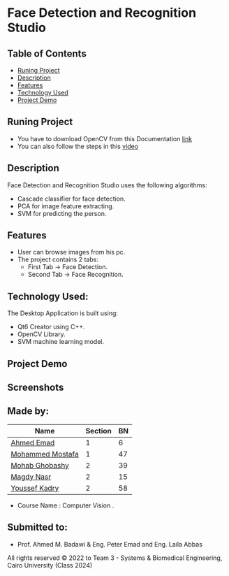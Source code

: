 # Face Detection and Recognition Studio

## Table of Contents

- [Runing Project](#running-project)
- [Description](#description)
- [Features](#features)
- [Technology Used](#technology-used)
- [Project Demo](#project-demo)

## Runing Project
- You have to download OpenCV from this Documentation [link](https://wiki.qt.io/How_to_setup_Qt_and_openCV_on_Windows)
- You can also follow the steps in this [video](https://www.youtube.com/watch?v=ZOSu-2Oju-A) 

## Description 
Face Detection and Recognition Studio uses the following algorithms: 
- Cascade classifier for face detection.
- PCA for image feature extracting.
- SVM for predicting the person.

## Features 
- User can browse images from his pc.
- The project contains 2 tabs:
  - First Tab  -> Face Detection.
  - Second Tab -> Face Recognition.

## Technology Used:
The Desktop Application is built using:
- Qt6 Creator using C++.
- OpenCV Library.
- SVM machine learning model.

## Project Demo

## Screenshots


## Made by:

| Name                           | Section | BN  |
| ------------------------------ | ------- | --- |
| [Ahmed Emad](https://github.com/ahmeddemaad)              | 1 | 6  |
| [Mohammed Mostafa](https://github.com/Mo-Moustafa)        | 1 | 47 |
| [Mohab Ghobashy](https://github.com/MohabGhobashy)        | 2 | 39 |
| [Magdy Nasr](https://github.com/MyProjectsProgress)       | 2 | 15 |
| [Youssef Kadry](https://github.com/YousefKadry)           | 2 | 58 |

- Course Name : Computer Vision .

## Submitted to:

- Prof. Ahmed M. Badawi & Eng. Peter Emad and Eng. Laila Abbas

All rights reserved © 2022 to Team 3 - Systems & Biomedical Engineering, Cairo University (Class 2024)
